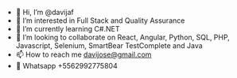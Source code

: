 - 👋 Hi, I’m @davijaf
- 👀 I’m interested in Full Stack and Quality Assurance
- 🌱 I’m currently learning C#.NET
- 💞️ I’m looking to collaborate on React, Angular, Python, SQL, PHP, Javascript, Selenium, SmartBear TestComplete and Java
- 📫 How to reach me davijose@gmail.com
- 💬 Whatsapp +5562992775804

<!---
davijaf/davijaf is a ✨ special ✨ repository because its `README.md` (this file) appears on your GitHub profile.
You can click the Preview link to take a look at your changes.
--->
